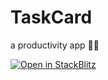 # TaskCard
a productivity app 🧑‍💻

[![Open in StackBlitz](https://developer.stackblitz.com/img/open_in_stackblitz.svg)](https://stackblitz.com/fork/github/Owais28/TaskCard?file=src/main.jsx)
